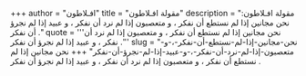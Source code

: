 +++
author = "افـلاطون"
title = "مقولة افـلاطون"
description = "مقولة افـلاطون: نحن مجانين إذا لم نستطع أن نفكر ، و متعصبون إذا لم نرد أن نفكر ، و عبيد إذا لم نجرؤ أن نفكر ."
quote = '''نحن مجانين إذا لم نستطع أن نفكر ، و متعصبون إذا لم نرد أن نفكر ، و عبيد إذا لم نجرؤ أن نفكر .'''
slug = "نحن-مجانين-إذا-لم-نستطع-أن-نفكر-،-و-متعصبون-إذا-لم-نرد-أن-نفكر-،-و-عبيد-إذا-لم-نجرؤ-أن-نفكر"
+++
نحن مجانين إذا لم نستطع أن نفكر ، و متعصبون إذا لم نرد أن نفكر ، و عبيد إذا لم نجرؤ أن نفكر .
